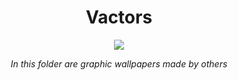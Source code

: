 <div align="center">
<h1>Vactors</h1>
<img src="https://raw.githubusercontent.com/Mehranalam/Wallpapers/master/Wallpapers/Vactors/Desktop-55.jpg">
<p><i>In this folder are graphic wallpapers made by others</i></p>
</div>
